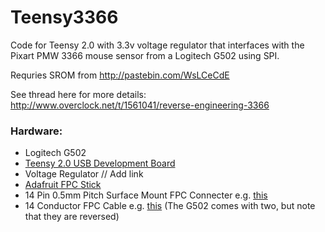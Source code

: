 # Teensy3366
Code for Teensy 2.0 with 3.3v voltage regulator that interfaces with the Pixart PMW 3366 mouse sensor from a Logitech G502 using SPI.

Requries SROM from 
http://pastebin.com/WsLCeCdE

See thread here for more details:
http://www.overclock.net/t/1561041/reverse-engineering-3366



### Hardware: 
* Logitech G502
* [Teensy 2.0 USB Development Board](https://www.pjrc.com/store/teensy.html)
* Voltage Regulator // Add link
* [Adafruit FPC Stick](https://www.adafruit.com/products/1325)
* 14 Pin 0.5mm Pitch Surface Mount FPC Connecter e.g. [this](https://www.digikey.com/product-detail/en/SFV14R-1STE1HLF/609-4309-1-ND/2626760)
* 14 Conductor FPC Cable e.g. [this](https://www.digikey.com/product-detail/en/687614050002/732-3559-ND/2811281) (The G502 comes with two, but note that they are reversed)
